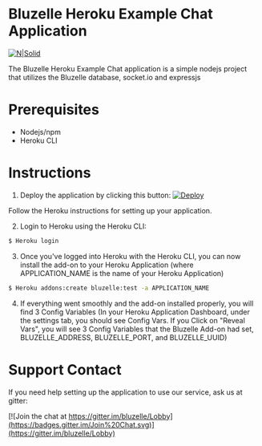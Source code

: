 # Bluzelle Heroku Example Chat Application

[![N|Solid](https://bluzelle.com/assets/img/Bluzelle%20-%20Screen%20-%20Logo%20-%20Big%20-%20Blue.png)](https://bluzelle.com/)



The Bluzelle Heroku Example Chat application is a simple nodejs project that utilizes the Bluzelle database, socket.io and expressjs

# Prerequisites

  - Nodejs/npm
  - Heroku CLI

# Instructions

1) Deploy the application by clicking this button:
[![Deploy](https://www.herokucdn.com/deploy/button.svg)](https://heroku.com/deploy?template=https://github.com/bluzelle/heroku-example-chat)

Follow the Heroku instructions for setting up your application.

2) Login to Heroku using the Heroku CLI:
```sh
$ Heroku login
```
3) Once you've logged into Heroku with the Heroku CLI, you can now install the add-on to your Heroku Application (where APPLICATION_NAME is the name of your Heroku Application)

```sh
$ Heroku addons:create bluzelle:test -a APPLICATION_NAME
```

4) If everything went smoothly and the add-on installed properly, you will find 3 Config Variables (In your Heroku Application Dashboard, under the settings tab, you should see Config Vars.  If you Click on "Reveal Vars", you will see 3 Config Variables that the Bluzelle Add-on had set, BLUZELLE_ADDRESS, BLUZELLE_PORT, and BLUZELLE_UUID)

# Support Contact
If you need help setting up the application to use our service, ask us at gitter: 

[![Join the chat at https://gitter.im/bluzelle/Lobby](https://badges.gitter.im/Join%20Chat.svg)](https://gitter.im/bluzelle/Lobby)
